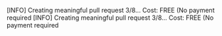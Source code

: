 [INFO] Creating meaningful pull request 3/8...
Cost: FREE (No payment required
[INFO] Creating meaningful pull request 3/8...
Cost: FREE (No payment required
